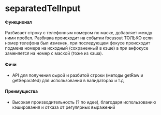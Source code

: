 # separatedTelInput

#### Функционал
Разбивает строку с телефонным номером по маске, добавляет между ними пробел.
Разбивка происходит на событии focusout ТОЛЬКО если номер телефона был изменен, при последующем фокусе происходит подмена номера 
на исходный (сохраненный в кэше) а при анфокусе заменяется на номер с маской (тоже из кэша).

#### Фичи
- API для получения сырой и разбитой строки (методы getRaw и getSeparated) для использования в валидаторах и т.д

#### Преимущества
- Высокая производительность (? по идее), благодаря использованию кэширования и отказа от регулярных выражений
